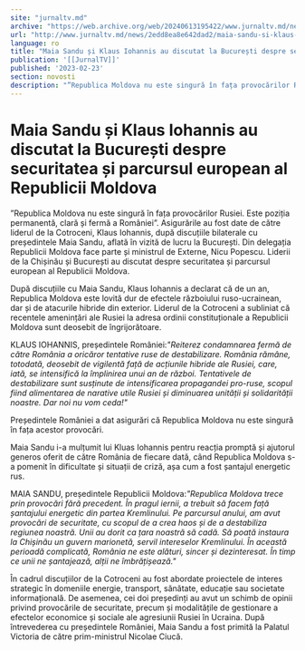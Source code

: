 ```yaml
---
site: "jurnaltv.md"
archive: "https://web.archive.org/web/20240613195422/www.jurnaltv.md/news/2edd8ea8e642dad2/maia-sandu-si-klaus-iohan-"
url: "http://www.jurnaltv.md/news/2edd8ea8e642dad2/maia-sandu-si-klaus-iohan-"
language: ro
title: "Maia Sandu și Klaus Iohannis au discutat la București despre securitatea și parcursul european al Republicii Moldova"
publication: '[[JurnalTV]]'
published: '2023-02-23'
section: novosti
description: "”Republica Moldova nu este singură în fața provocărilor Rusiei. Este poziția permanentă, clară și fermă a României”. Asigurările au fost date de către liderul de la Cotroceni, Klaus Iohannis, după discuțiile bilaterale cu președintele Maia Sandu, aflată în vizită de lucru la București. Din delegația Republicii Moldova face parte și ministrul de Externe, Nicu Popescu. Liderii de la Chișinău și București au discutat despre securitatea și parcursul european al Republicii Moldova."
---
```


# Maia Sandu și Klaus Iohannis au discutat la București despre securitatea și parcursul european al Republicii Moldova

”Republica Moldova nu este singură în fața provocărilor Rusiei. Este poziția permanentă, clară și fermă a României”. Asigurările au fost date de către liderul de la Cotroceni, Klaus Iohannis, după discuțiile bilaterale cu președintele Maia Sandu, aflată în vizită de lucru la București. Din delegația Republicii Moldova face parte și ministrul de Externe, Nicu Popescu. Liderii de la Chișinău și București au discutat despre securitatea și parcursul european al Republicii Moldova.

După discuțiile cu Maia Sandu, Klaus Iohannis a declarat că de un an, Republica Moldova este lovită dur de efectele războiului ruso-ucrainean, dar și de atacurile hibride din exterior. Liderul de la Cotroceni a subliniat că recentele amenințări ale Rusiei la adresa ordinii constituționale a Republicii Moldova sunt deosebit de îngrijorătoare.

KLAUS IOHANNIS, președintele României:*"Reiterez condamnarea fermă de către România a oricăror tentative ruse de destabilizare. România rămâne, totodată, deosebit de vigilentă față de acțiunile hibride ale Rusiei, care, iată, se intensifică la împlinirea unui an de război. Tentativele de destabilizare sunt susținute de intensificarea propagandei pro-ruse, scopul fiind alimentarea de narative utile Rusiei și diminuarea unității și solidarității noastre. Dar noi nu vom ceda!"*

Președintele României a dat asigurări că Republica Moldova nu este singură în fața acestor provocări.

Maia Sandu i-a mulțumit lui Kluas Iohannis pentru reacția promptă și ajutorul generos oferit de către România de fiecare dată, când Republica Moldova s-a pomenit în dificultate și situații de criză, așa cum a fost șantajul energetic rus.

MAIA SANDU, președintele Republicii Moldova:*"Republica Moldova trece prin provocări fără precedent. În pragul iernii, a trebuit să facem față șantajului energetic din partea Kremlinului. Pe parcursul anului, am avut provocări de securitate, cu scopul de a crea haos și de a destabiliza regiunea noastră. Unii au dorit ca țara noastră să cadă. Să poată instaura la Chișinău un guvern marionetă, servil intereselor Kremlinului. În această perioadă complicată, România ne este alături, sincer și dezinteresat. În timp ce unii ne șantajează, alții ne îmbrățișează."*

În cadrul discuțiilor de la Cotroceni au fost abordate proiectele de interes strategic în domeniile energie, transport, sănătate, educație sau societate informațională. De asemenea, cei doi președinți au avut un schimb de opinii privind provocările de securitate, precum și modalitățile de gestionare a efectelor economice și sociale ale agresiunii Rusiei în Ucraina. După întrevederea cu președintele României, Maia Sandu a fost primită la Palatul Victoria de către prim-ministrul Nicolae Ciucă.